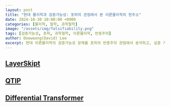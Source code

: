 ```yaml
---
layout: post
title: "현대 물리학과 검증가능성: 포퍼의 관점에서 본 이론물리학의 현주소"
date: 2024-10-30 10:00:00 +0900
categories: [물리학, 철학, 과학철학]
image: "/assets/img/falsifiability.png"
tags: [검증가능성, 포퍼, 과학철학, 이론물리학, 반증주의]
author: Doowoong(David) Lee
excerpt: 현대 이론물리학의 검증가능성 문제를 포퍼의 반증주의 관점에서 분석하고, 실증 가능한 과학으로 나아가기 위한 방향을 모색한다.
---
```


## [LayerSkipt](https://arxiv.org/abs/2404.16710)

## [QTIP](https://www.together.ai/blog/even-better-even-faster-quantized-llms-with-qtip)

## [Differential Transformer](https://arxiv.org/abs/2410.05258)